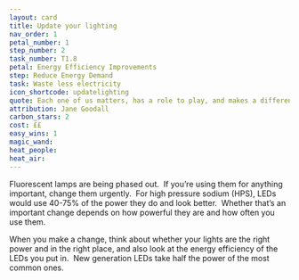 ```yaml
---
layout: card
title: Update your lighting
nav_order: 1
petal_number: 1
step_number: 2
task_number: T1.8
petal: Energy Efficiency Improvements
step: Reduce Energy Demand
task: Waste less electricity
icon_shortcode: updatelighting
quote: Each one of us matters, has a role to play, and makes a difference. Each one of us must take responsibility for our own lives, and above all, show respect and love for living things around us, especially each other.
attribution: Jane Goodall
carbon_stars: 2
cost: ££
easy_wins: 1
magic_wand: 
heat_people: 
heat_air: 
---
```


<p>Fluorescent lamps are being phased out.  If you’re using them for anything important, change them urgently.  For high pressure sodium (HPS), LEDs would use 40-75% of the power they do and look better.  Whether that’s an important change depends on how powerful they are and how often you use them. </p><p>When you make a change, think about whether your lights are the right power and in the right place, and also look at the energy efficiency of the LEDs you put in.  New generation LEDs take half the power of the most common ones.  </p> 

